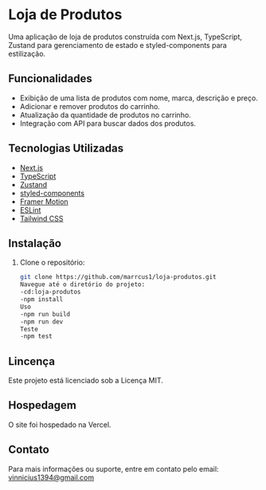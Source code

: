 # Loja de Produtos

Uma aplicação de loja de produtos construída com Next.js, TypeScript, Zustand para gerenciamento de estado e styled-components para estilização.

## Funcionalidades

- Exibição de uma lista de produtos com nome, marca, descrição e preço.
- Adicionar e remover produtos do carrinho.
- Atualização da quantidade de produtos no carrinho.
- Integração com API para buscar dados dos produtos.

## Tecnologias Utilizadas

- [Next.js](https://nextjs.org/)
- [TypeScript](https://www.typescriptlang.org/)
- [Zustand](https://github.com/pmndrs/zustand)
- [styled-components](https://styled-components.com/)
- [Framer Motion](https://www.framer.com/motion/)
- [ESLint](https://eslint.org/)
- [Tailwind CSS](https://tailwindcss.com/)

## Instalação

1. Clone o repositório:
   ```sh
   git clone https://github.com/marrcus1/loja-produtos.git
   Navegue até o diretório do projeto:
   -cd:loja-produtos
   -npm install
   Uso
   -npm run build
   -npm run dev
   Teste
   -npm test

## Lincença
Este projeto está licenciado sob a Licença MIT.

## Hospedagem
O site foi hospedado na Vercel.


## Contato
Para mais informações ou suporte, entre em contato pelo email: vinnicius1394@gmail.com






